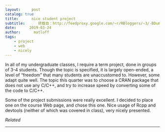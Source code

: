 ```yaml
---
layout:     post
catalog: true
title:      nice student project
subtitle:      转载自：http://feedproxy.google.com/~r/RBloggers/~3/-BDumfSfhjY/
date:      2019-03-24
author:      matloff
tags:
    - project
    - web
    - nicely
---
```






In all of my undergraduate classes, I require a term project, done in groups of 3-4 students. Though the topic is specified, it is largely open-ended, a level of “freedom” that many students are unaccustomed to. However, some adapt quite well. The topic this quarter was to choose a CRAN package that does not use any C/C++, and try to increase speed by converting some of the code to C/C++.

Some of the project submissions were really excellent. I decided to place one on the course Web page, and chose this one. Nice usage of Rcpp and devtools (neither of which was covered in class), very nicely presented.


*Related*








---
